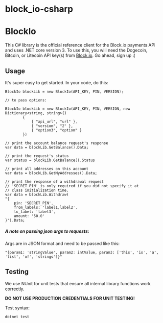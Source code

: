 # block_io-csharp
# BlockIo

This C# library is the official reference client for the Block.io payments API and uses .NET core version 3. To use this, you will need the Dogecoin, Bitcoin, or Litecoin API key(s) from <a href="https://block.io" target="_blank">Block.io</a>. Go ahead, sign up :)

## Usage

It's super easy to get started. In your code, do this:

    BlockIo blockLib = new BlockIo(API_KEY, PIN, VERSION);

    // to pass options:

    BlockIo blockLib = new BlockIo(API_KEY, PIN, VERSION, new Dictionary<string, string>()
            {
                { "api_url", "url" },
                { "version", "2" },
                { "option3", "option" }
            })

    // print the account balance request's response
    var data = blockLib.GetBalance().Data;

    // print the request's status
    var status = blockLib.GetBalance().Status

    // print all addresses on this account
    var data = blockLib.GetMyAddresses().Data;

    // print the response of a withdrawal request
    // 'SECRET_PIN' is only required if you did not specify it at 
    // class initialization time.
    var data = blockLib.Withdraw(
    "{ 
        pin: 'SECRET_PIN', 
        from_labels: 'label1,label2', 
        to_label: 'label3', 
        amount: '50.0' 
    }").Data;   

##### A note on passing json args to requests:

Args are in JSON format and need to be passed like this: 

    "{param1: 'stringValue', param2: intValue, param3: ['this', 'is', 'a', 'list', 'of', 'strings']}"

## Testing

We use NUnit for unit tests that ensure all internal library functions work correctly.

**DO NOT USE PRODUCTION CREDENTIALS FOR UNIT TESTING!** 

Test syntax:

```bash
dotnet test
